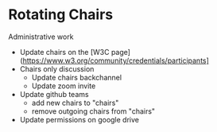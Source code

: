 # Rotating Chairs 
Administrative work

- Update chairs on the [W3C page](https://www.w3.org/community/credentials/participants]
- Chairs only discussion
    - Update chairs backchannel
    - Update zoom invite
- Update github teams
	- add new chairs to "chairs"
	- remove outgoing chairs from "chairs"
- Update permissions on google drive
